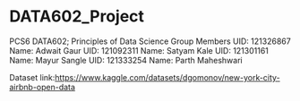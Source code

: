 # DATA602_Project

PCS6 DATA602; Principles of Data Science
Group Members 
UID: 121326867 Name: Adwait Gaur 
UID: 121092311 Name: Satyam Kale
UID: 121301161 Name: Mayur Sangle 
UID: 121333254 Name: Parth Maheshwari

Dataset link:https://www.kaggle.com/datasets/dgomonov/new-york-city-airbnb-open-data


